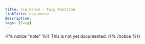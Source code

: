 ```yaml
---
title: csp_nonce - Twig Function
linkTitle: csp_nonce
description:
tags: [Twig]
---
```


{{% notice "note" %}}
This is not yet documented.
{{% /notice %}}